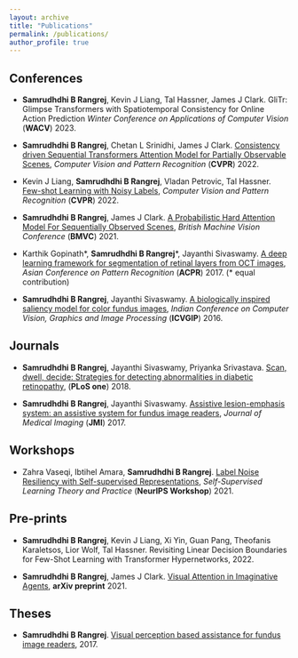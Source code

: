```yaml
---
layout: archive
title: "Publications"
permalink: /publications/
author_profile: true
---
```


Conferences
------

* **Samrudhdhi B Rangrej**, Kevin J Liang, Tal Hassner, James J Clark. GliTr: Glimpse Transformers with Spatiotemporal Consistency for Online Action Prediction *Winter Conference on Applications of Computer Vision* (**WACV**) 2023.

* **Samrudhdhi B Rangrej**, Chetan L Srinidhi, James J Clark. [Consistency driven Sequential Transformers Attention Model for Partially Observable Scenes](https://openaccess.thecvf.com/content/CVPR2022/papers/Rangrej_Consistency_Driven_Sequential_Transformers_Attention_Model_for_Partially_Observable_Scenes_CVPR_2022_paper.pdf), *Computer Vision and Pattern Recognition* (**CVPR**) 2022.

* Kevin J Liang, **Samrudhdhi B Rangrej**, Vladan Petrovic, Tal Hassner. [Few-shot Learning with Noisy Labels](https://openaccess.thecvf.com/content/CVPR2022/papers/Liang_Few-Shot_Learning_With_Noisy_Labels_CVPR_2022_paper.pdf), *Computer Vision and Pattern Recognition* (**CVPR**) 2022.

* **Samrudhdhi B Rangrej**, James J Clark. [A Probabilistic Hard Attention Model For Sequentially Observed Scenes](https://www.bmvc2021-virtualconference.com/assets/papers/0251.pdf), *British Machine Vision Conference* (**BMVC**) 2021.

* Karthik Gopinath\*, **Samrudhdhi B Rangrej**\*, Jayanthi Sivaswamy. [A deep learning framework for segmentation of retinal layers from OCT images](https://ieeexplore.ieee.org/abstract/document/8575940), *Asian Conference on Pattern Recognition* (**ACPR**) 2017. (\* equal contribution)

* **Samrudhdhi B Rangrej**, Jayanthi Sivaswamy. [A biologically inspired saliency model for color fundus images](https://dl.acm.org/doi/10.1145/3009977.3010041), *Indian Conference on Computer Vision, Graphics and Image Processing* (**ICVGIP**) 2016.

Journals
------

* **Samrudhdhi B Rangrej**, Jayanthi Sivaswamy, Priyanka Srivastava. [Scan, dwell, decide: Strategies for detecting abnormalities in diabetic retinopathy](https://journals.plos.org/plosone/article/file?id=10.1371/journal.pone.0207086&type=printable), (**PLoS one**) 2018.

* **Samrudhdhi B Rangrej**, Jayanthi Sivaswamy. [Assistive lesion-emphasis system: an assistive system for fundus image readers](https://www.spiedigitallibrary.org/journals/Journal-of-Medical-Imaging/volume-4/issue-2/024503/Assistive-lesion-emphasis-system--an-assistive-system-for-fundus/10.1117/1.JMI.4.2.024503.short?SSO=1), *Journal of Medical Imaging* (**JMI**) 2017.

Workshops
------

* Zahra Vaseqi, Ibtihel Amara, **Samrudhdhi B Rangrej**. [Label Noise Resiliency with Self-supervised Representations](https://sslneurips21.github.io/files/CameraReady/Label_Noise_Resiliency_with_Self_supervised_Representations_.pdf), *Self-Supervised Learning Theory and Practice* (**NeurIPS Workshop**) 2021.

Pre-prints
------

* **Samrudhdhi B Rangrej**, Kevin J Liang, Xi Yin, Guan Pang, Theofanis Karaletsos, Lior Wolf, Tal Hassner. Revisiting Linear Decision Boundaries for Few-Shot Learning with Transformer Hypernetworks, 2022.

* **Samrudhdhi B Rangrej**, James J Clark. [Visual Attention in Imaginative Agents](https://arxiv.org/pdf/2104.00177.pdf), **arXiv preprint** 2021.

Theses
------

* **Samrudhdhi B Rangrej**. [Visual perception based assistance for fundus image readers](https://cdn.iiit.ac.in/cdn/cvit.iiit.ac.in/images/Thesis/MS/rangrej-bharat/Samrudhdhi-bharatkumar-rangrej-thesis.pdf), 2017.

<!--
{% if author.googlescholar %}
  You can also find my articles on <u><a href="{{author.googlescholar}}">my Google Scholar profile</a>.</u>
{% endif %}

{% include base_path %}

{% for post in site.publications reversed %}
  {% include archive-single.html %}
{% endfor %}
 -->

